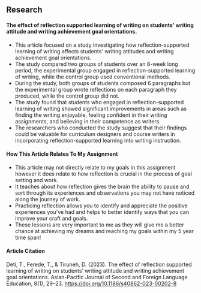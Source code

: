 ## Research
#### The effect of reflection supported learning of writing on students' writing attitude and writing achievement goal orientations.
- This article focused on a study investigating how reflection-supported learning of writing affects students' writing attitudes and writing achievement goal orientations.
- The study compared two groups of students over an 8-week long period, the experimental group engaged in reflection-supported learning of writing, while the control group used conventional methods.
- During the study, both groups of students composed 6 paragraphs but the experimental group wrote reflections on each paragraph they produced, while the control group did not.
- The study found that students who engaged in reflection-supported learning of writing showed significant improvements in areas such as finding the writing enjoyable, feeling confident in their writing assignments, and believing in their competence as writers.
- The researchers who conducted the study suggest that their findings could be valuable for curriculum designers and course writers in incorporating reflection-supported learning into writing instruction.

#### How This Article Relates To My Assignment
- This article may not directly relate to my goals in this assignment however it does relate to how reflection is crucial in the process of goal setting and work.
- It teaches about how reflection gives the brain the ability to pause and sort through its experiences and observations you may not have noticed along the journey of work.
- Practicing reflection allows you to identify and appreciate the positive experiences you've had and helps to better identify ways that you can improve your craft and goals.
- These lessons are very important to me as they will give me a better chance at achieving my dreams and reaching my goals within my 5 year time span!

#### Article Citation
Deti, T., Ferede, T., & Tiruneh, D. (2023). The effect of reflection supported learning of writing on students’ writing attitude and writing achievement goal orientations. Asian-Pacific Journal of Second and Foreign Language Education, 8(1), 29–23. https://doi.org/10.1186/s40862-023-00202-8
